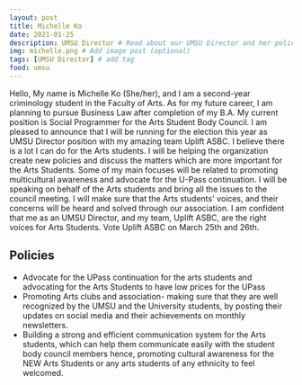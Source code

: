 ```yaml
---
layout: post
title: Michelle Ko
date: 2021-01-25
description: UMSU Director # Read about our UMSU Director and her policies
img: michelle.png # Add image post (optional)
tags: [UMSU Director] # add tag
food: umsu
---
```


Hello, My name is Michelle Ko (She/her), and I am a second-year criminology student in the Faculty of Arts. As for my future career, I am planning to pursue Business Law after completion of my B.A. My current position is Social Programmer for the Arts Student Body Council. I am pleased to announce that I will be running for the election this year as UMSU Director position with my amazing team Uplift ASBC. I believe there is a lot I can do for the Arts students. I will be helping the organization create new policies and discuss the matters which are more important for the Arts Students. Some of my main focuses will be related to promoting multicultural awareness and advocate for the U-Pass continuation. I will be speaking on behalf of the Arts students and bring all the issues to the council meeting. I will make sure that the Arts students' voices, and their concerns will be heard and solved through our association. 
I am confident that me as an UMSU Director, and my team, Uplift ASBC, are the right voices for Arts Students. Vote Uplift ASBC on March 25th and 26th. 

## Policies

- Advocate for the UPass continuation for the arts students and advocating for the Arts Students to have low prices for the UPass
- Promoting Arts clubs and association- making sure that they are well recognized by the UMSU and the University students, by posting their updates on social media and their achievements on monthly newsletters.
- Building a strong and efficient communication system for the Arts students, which can help them communicate easily with the student body council members hence, promoting cultural awareness for the NEW Arts Students or any arts students of any ethnicity to feel welcomed.



